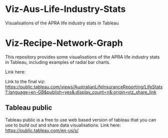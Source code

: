 # Viz-Aus-Life-Industry-Stats
Visualisations of the APRA life industry stats in Tableau

# Viz-Recipe-Network-Graph
This repository provides some visualisations of the APRA life industry stats in Tableau, including examples of radial bar charts.

Link here: 

Link to the final viz: https://public.tableau.com/views/AustralianLifeInsuranceReporting/LifeStats?:language=en-GB&publish=yes&:display_count=n&:origin=viz_share_link

## Tableau public

Tableau public is a free to use web based version of tableau that you can use to build out and share data visualisations. Link here: https://public.tableau.com/en-us/s/

